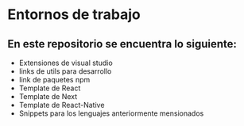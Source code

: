 # Entornos de trabajo
## En este repositorio se encuentra lo siguiente:
- Extensiones de visual studio
- links de utils para desarrollo 
- link de paquetes npm
- Template de React 
- Template de Next
- Template de React-Native
- Snippets para los lenguajes anteriormente mensionados

